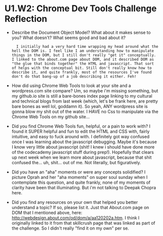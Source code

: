# U1.W2: Chrome Dev Tools Challenge Reflection

* Describe the Document Object Model? What about it makes sense to you? What doesn't? What seems good and bad about it?

		I initially had a very hard time wrapping my head around what the hell the DOM is. I feel like I am understanding how to manipulate things in the DOM, but I still don't really "get it" conceptually. I linked to the about.com page about DOM, and it described DOM as "the glue that binds together" the HTML and javascript. That sort of helps with the conceptual bit. Still don't really know how to describe it, and quite frankly, most of the resources I've found don't do that bang-up of a job describing it either. Feh!
* How did using Chrome Web Tools to look at your site and a wordpress.com site compare?
		Um, so maybe i'm missing something, but my github.io site is still a bare-bones index page linking to my cultural and technical blogs from last week (which, let's be frank here, are pretty bare bones as well lol, goddamn it). So yeah, ANY wordpress site is gonna blow my shit out of the water. I HAVE no Css to manipulate via the Chrome Web Tools on my github site...
* Did you find Chrome Web Tools fun, helpful, or a pain to work with?
		I found it SUPER helpful and fun to edit the HTML and CSS with, fairly intuitive, and easy to fuck around with. I definitely got way confused once I was learning about the javascript debugging. Maybe it's because I know very little about javascript (shit! I knew i should have done more of the codecademy javascript stuff during prep!). Hopefully that clears up next week when we learn more about javascript, because that shit confused the... uh, shit... out of me. Not literally, but figuratively.
* Did you have an "aha" moments or were any concepts solidified?
		I picture Oprah and her "aha moments" on super soul sunday when I contemplate this question, and quite frankly, none of my moments of clarity have been that illuminating. But i'm not talking to Deepak Chopra here. 
* Did you find any resources on your own that helped you better understand a topic? If so, please list it.
	Just that About.com page on DOM that I mentioned above, here: http://webdesign.about.com/od/dom/a/aa120202a.htm. I think I originally linked to it from that skillcrush page that was linked as part of the challenge. So I didn't really "find it on my own" per se.